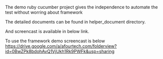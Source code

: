 The demo ruby cucumber project gives the independence to automate the test without worring about framework

The detailed documents can be found in helper_document directory.

And screencast is available in below link.

To use the framework demo screencast is below
https://drive.google.com/a/afourtech.com/folderview?id=0BwZPk8bdohAvQ1VjUkh1Rk9PWFk&usp=sharing